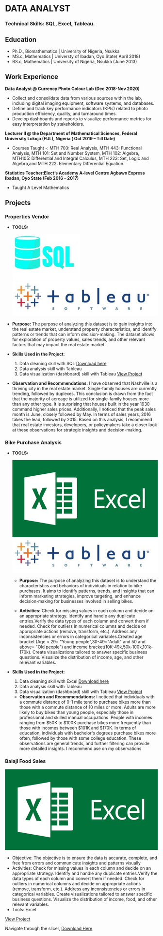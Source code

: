 # DATA ANALYST

### Technical Skills:  SQL, Excel, Tableau.

## Education 
- Ph.D., Biomathematics | University of Nigeria, Nsukka 
- MS.c, Mathematics | Universty of Ibadan, Oyo State( April 2018)
- BS.c, Mathematics | University of Nigeria, Nsukka (June 2013)

## Work Experience
**Data Analyst @ Currency Photo Colour Lab (Dec 2018-Nov 2020)**
- Collect and consolidate data from various sources within the lab, including digital imaging equipment, software systems, and databases.
- Define and track key performance indicators (KPIs) related to photo production efficiency, quality, and turnaround times.
- Develop dashboards and reports to visualize performance metrics for easy interpretation by stakeholders.

**Lecturer II @ the Department of Mathematical Sciences, Federal University Lokoja (FUL), Nigeria ( Oct 2019 – Till Date)**
- Courses Taught -: MTH 703: Real Analysis, MTH 443: Functional Analysis, MTH 101: Set and Number System, MTH 102: Algebra, MTH105: Differential and Integral Calculus, MTH 223: Set, Logic and Algebra,and  MTH 222: Elementary Differential Equation.

**Statistics Teacher:Elect’s Academy A-level Centre Agbawo Express Ibadan, Oyo State  (Feb 2016 – 2017)**
- Taught A Level Mathematics

## Projects
### Properties Vendor
- **TOOLS:**
  
   ![SQL](assets/image/SQL.jpg)      ![Tableau](assets/image/tableau.jpg)
 
- **Purpose:** The purpose of analyzing this dataset is to gain insights into the real estate market, understand property characteristics, and identify patterns or trends that can inform decision-making. The dataset allows for exploration of property values, sales trends, and other relevant factors that may impact the real estate market.
- **Skills Used in the Project:**
  1. Data cleaning skill with SQL [Download here ](https://github.com/Arinzeluke/SQL-FOR-DATA-CLEANING/blob/main/SQL-Data%20cleaning%20Portfolio.sql)
  2. Data analysis skill with Tableau
  3. Data visualization (dashboard) skill with Tableau [View Project](https://public.tableau.com/app/profile/arinze.luke.ozioko/viz/PropertiesSoldAtTNState/Dashboard1)
- **Observation and Recommendations:** I have observed that Nashville is a thriving city in the real estate market. Single-family houses are currently trending, followed by duplexes. This conclusion is drawn from the fact that the majority of acreage is utilized for single-family houses more than any other type. It is surprising that houses built in the year 1930 command higher sales prices. Additionally, I noticed that the peak sales month is June, closely followed by May. In terms of sales years, 2016 takes the lead, followed by 2015. Based on this analysis, I recommend that real estate investors, developers, or policymakers take a closer look at these observations for strategic insights and decision-making.






### Bike Purchase Analysis
- **TOOLS:**
  
   ![Excel](assets/image/Exce.jpg)       ![Tableau](assets/image/tableau.jpg)
   - **Purpose:** The purpose of analyzing this dataset is to understand the characteristics and behaviors of individuals in relation to bike purchases. It aims to identify patterns, trends, and insights that can inform marketing strategies, improve targeting, and enhance decision-making for businesses involved in selling bikes.

  - **Activities:** Check for missing values in each column and decide on an appropriate strategy.
Identify and handle any duplicate entries.Verify the data types of each column and convert them if needed. Check for outliers in numerical columns and decide on appropriate actions (remove, transform, etc.). Address any inconsistencies or errors in categorical variables.Created age bracket (Age < 29= "Young people",30-49="Adult" and 50 and above= "Old people") and income bracket(10K-49k,50k-100k,101k-170k). Create visualizations tailored to answer specific business questions. Visualize the distribution of income, age, and other relevant variables.

- **Skills Used in the Project:**
  1. Data cleaning skill with Excel [Download here ](https://github.com/Arinzeluke/Excel-for-Data-Analysis/blob/main/Excel%20Project%20Dataset.xlsx)
  2. Data analysis skill with Tableau
  3. Data visualization (dashboard) skill with Tableau [View Project](https://public.tableau.com/app/profile/arinze.luke.ozioko/viz/BikePurchaseSummary/Dashboard1?publish=yes)

  - **Observation and Recommendations:** I noticed that individuals with a commute distance of 0-1 mile tend to purchase bikes more than those with a commute distance of 10 miles or more. Adults are more likely to buy bikes than young people, especially those in professional and skilled manual occupations. People with incomes ranging from $50K to $100K purchase bikes more frequently than those with incomes between $101K and $170K. In terms of education, individuals with bachelor's degrees purchase bikes more often, followed by those with some college education. These observations are general trends, and further filtering can provide more detailed insights. I recommend ase on my observations

  
### Balaji Food Sales 
![Excel](assets/image/Exce.jpg)
- Objective: The objective is to ensure the data is accurate, complete, and free from errors and communicate insights and patterns visually
- Activities: Check for missing values in each column and decide on an appropriate strategy.
Identify and handle any duplicate entries.Verify the data types of each column and convert them if needed. Check for outliers in numerical columns and decide on appropriate actions (remove, transform, etc.). Address any inconsistencies or errors in categorical variables. Create visualizations tailored to answer specific business questions. Visualize the distribution of income, food, and other relevant variables.
- Tools: Excel
  
[View Project](https://1drv.ms/x/c/39910e63a33a86fb/EfticvSak0JIiqC7ut2tzYoBdi0bTqEFom6AJgkWjwQK0g?e=FVPTrt)

Navigate through the slicer,  [Download Here](https://github.com/Arinzeluke/Balaji-Food-Sales/blob/main/Balaji%20Fast%20Food%20Sales.xlsx)
 
